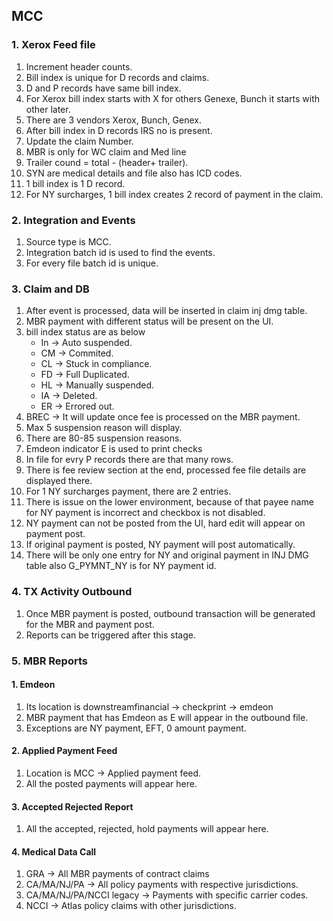 ## MCC

### 1. Xerox Feed file
1. Increment header counts.
2. Bill index is unique for D records and claims.
3. D and P records have same bill index.
4. For Xerox bill index starts with X for others Genexe, Bunch it starts with other later.
5. There are 3 vendors Xerox, Bunch, Genex.
6. After bill index in D records IRS no is present.
7. Update the claim Number.
8. MBR is only for WC claim and Med line
9. Trailer cound = total - (header+ trailer).
10. SYN are medical details and file also has ICD codes.
11. 1 bill index is 1 D record.
12. For NY surcharges, 1 bill index creates 2 record of payment in the claim.

### 2. Integration and Events
1. Source type is MCC.
2. Integration batch id is used to find the events.
3. For every file batch id is unique.

### 3. Claim and DB
1. After event is processed, data will be inserted in claim inj dmg table.
2. MBR payment with different status will be present on the UI.
3. bill index status are as below
   - In -> Auto suspended.
   - CM -> Commited.
   - CL -> Stuck in compliance.
   - FD -> Full Duplicated.
   - HL -> Manually suspended.
   - IA -> Deleted.
   - ER -> Errored out.
4. BREC -> It will update once fee is processed on the MBR payment.
5. Max 5 suspension reason will display.
6. There are 80-85 suspension reasons.
7. Emdeon indicator E is used to print checks
8. In file for evry P records there are that many rows.
9. There is fee review section at the end, processed fee file details are displayed there.
10. For 1 NY surcharges payment, there are 2 entries.
11. There is issue on the lower environment, because of that payee name for NY payment is incorrect and checkbox is not disabled.
12. NY payment can not be posted from the UI, hard edit will appear on payment post.
13. If original payment is posted, NY payment will post automatically.
14. There will be only one entry for NY and original payment in INJ DMG table also G_PYMNT_NY is for NY payment id.

### 4. TX Activity Outbound
1. Once MBR payment is posted, outbound transaction will be generated for the MBR and payment post.
2. Reports can be triggered after this stage.

### 5. MBR Reports

#### 1. Emdeon
1. Its location is downstreamfinancial -> checkprint -> emdeon
2. MBR payment that has Emdeon as E will appear in the outbound file.
3. Exceptions are NY payment, EFT, 0 amount payment.

#### 2. Applied Payment Feed
1. Location is MCC -> Applied payment feed.
2. All the posted payments will appear here.

#### 3. Accepted Rejected Report
1. All the accepted, rejected, hold payments will appear here.

#### 4. Medical Data Call
1. GRA -> All MBR payments of contract claims
2. CA/MA/NJ/PA -> All policy payments with respective jurisdictions.
3. CA/MA/NJ/PA/NCCI legacy -> Payments with specific carrier codes.
4. NCCI -> Atlas policy claims with other jurisdictions.
